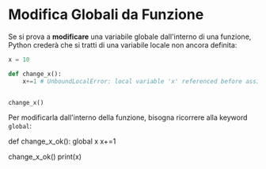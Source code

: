 # Modifica Globali da Funzione

Se si prova a **modificare** una variabile globale dall'interno di una funzione, Python crederà che si tratti di una variabile locale non ancora definita:

```python
x = 10

def change_x():
    x+=1 # UnboundLocalError: local variable 'x' referenced before assignment


change_x()
```


Per modificarla dall'interno della funzione, bisogna ricorrere alla keyword `global`:

def change_x_ok():
    global x
    x+=1 

change_x_ok()
print(x)
